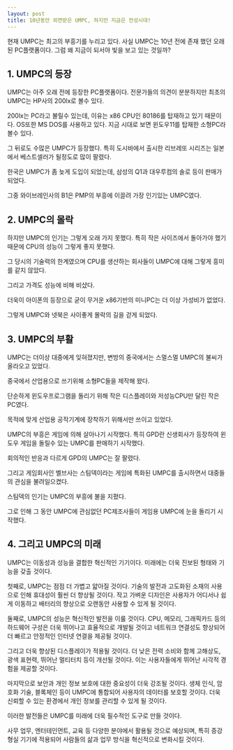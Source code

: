```yaml
---
layout: post
title: 10년동안 외면받은 UMPC, 하지만 지금은 전성시대!
---
```


현재 UMPC는 최고의 부흥기를 누리고 있다. 사실 UMPC는 10년 전에 존재 했던 오래된 PC플랫폼이다. 그럼 왜 지금이 되서야 빛을 보고 있는 것일까? 


<h2>1. UMPC의 등장</h2>
UMPC는 아주 오래 전에 등장한 PC플랫폼이다.
전문가들의 의견이 분분하지만 최초의 UMPC는 HP사의 200lx로 볼수 있다.

200lx는 PC라고 불릴수 있는데, 이유는 x86 CPU인 80186를 탑재하고 있기 때문이다.
OS또한 MS DOS를 사용하고 있다. 지금 시대로 보면 윈도우11를 탑재한 소형PC라 볼수 있다.

그 뒤로도 수많은 UMPC가 등장했다.
특히 도시바에서 출시한 리브레또 시리즈는 일본에서 베스트셀러가 될정도로 많이 팔렸다.

한국은 UMPC가 좀 늦게 도입이 되었는데, 삼성의 Q1과 대우루컴의 솔로 등이 판매가 되었다.

그중 와이브레인사의 B1은 PMP의 부흥에 이끌려 가장 인기있는 UMPC였다.



<h2>2. UMPC의 몰락</h2>
하지만 UMPC의 인기는 그렇게 오래 가지 못했다.
특히 작은 사이즈에서 돌아가야 했기 때문에 CPU의 성능이 그렇게 좋지 못했다.

그 당시의 기술력의 한계였으며 CPU를 생산하는 회사들이 UMPC에 대해 그렇게 흥미를 같지 않았다.

그리고 가격도 성능에 비해 비샸다.

더욱이 아이폰의 등장으로 굳이 무거운 x86기반의 미니PC는 더 이상 가성비가 없었다.

그렇게 UMPC와 넷북은 사이좋게 몰락의 길을 걷게 되었다. 



<h2>3. UMPC의 부활</h2>
UMPC는 더이상 대중에게 잊혀졌지만, 변방의 중국에서는 스멀스멀 UMPC의 불씨가 올라오고 있었다.

중국에서 산업용으로 쓰기위해 소형PC들을 제작해 왔다.

단순하게 윈도우프로그램을 돌리기 위해 작은 디스플레이와 저성능CPU만 달린 작은PC였다.

목적에 맞게 산업용 공작기계에 장착하기 위해서만 쓰이고 있었다.

UMPC의 부흥은 게임에 의해 살아나기 시작했다. 특히 GPD란 신생회사가 등장하여 윈도우 게임을 돌릴수 있는 UMPC를 판매하기 시작했다.

회의적인 반응과 다르게 GPD의 UMPC는 잘 팔렸다.

그리고 게임회사인 벨브사는 스팀덱이라는 게임에 특화된 UMPC를 출시하면서 대중들의 관심을 불려일으켰다.

스팀덱의 인기는 UMPC의 부흥에 불을 지폈다.

그로 인해 그 동안 UMPC에 관심없던 PC제조사들이 게임용 UMPC에 눈을 돌리기 시작했다. 



<h2>4. 그리고 UMPC의 미래</h2>
UMPC는 이동성과 성능을 결합한 혁신적인 기기이다. 미래에는 더욱 진보된 형태와 기능을 갖출 것이다.

첫째로, UMPC는 점점 더 가볍고 얇아질 것이다. 기술의 발전과 고도화된 소재의 사용으로 인해 휴대성이 훨씬 더 향상될 것이다. 작고 가벼운 디자인은 사용자가 어디서나 쉽게 이동하고 배터리의 향상으로 오랜동안 사용할 수 있게 될 것이다.

둘째로, UMPC의 성능은 혁신적인 발전을 이룰 것이다. CPU, 메모리, 그래픽카드 등의 하드웨어 구성은 더욱 뛰어나고 효율적으로 개발될 것이고 네트워크 연결성도 향상되어 더 빠르고 안정적인 인터넷 연결을 제공될 것이다.

그리고 더욱 향상된 디스플레이가 적용될 것이다. 더 낮은 전력 소비와 함께 고해상도, 광색 표현력, 뛰어난 멀티터치 등이 개선될 것이다. 이는 사용자들에게 뛰어난 시각적 경험을 제공할 것이다.

마지막으로 보안과 개인 정보 보호에 대한 중요성이 더욱 강조될 것이다. 생체 인식, 암호화 기술, 블록체인 등이 UMPC에 통합되어 사용자의 데이터를 보호할 것이다. 더욱 신뢰할 수 있는 환경에서 개인 정보를 관리할 수 있게 될 것이다.

이러한 발전들은 UMPC를 미래에 더욱 필수적인 도구로 만들 것이다. 

사무 업무, 엔터테인먼트, 교육 등 다양한 분야에서 활용될 것으로 예상되며, 특히 증강형실 기기에 적용되어 사람들의 삶과 업무 방식을 혁신적으로 변화시킬 것이다.